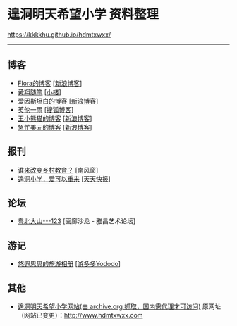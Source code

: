# 遑洞明天希望小学 资料整理

 https://kkkkhu.github.io/hdmtxwxx/

---



## 博客

-  [Flora的博客](Flora/readme.md)  [[新浪博客](http://blog.sina.com.cn/florakang)]
-  [黄翔随笔](xiaonow/readme.md)  [[小楼](http://www.xiaonow.cn/)]
-  [爱因斯坦白的博客](qinyingfei/blog_4921d1a20100cijh.md)   [[新浪博客](http://blog.sina.com.cn/qinyingfei)]
-  [英伦一雨](grommit/135488635.md) [[搜狐博客](http://grommit.blog.sohu.com/)]
-  [王小熊猫的博客](wangxiaoyang/blog_4878a10701008b2w.md)  [[新浪博客](http://blog.sina.com.cn/wangxiaoyang)]
-  [急忙美元的博客](jimmy22/blog_4b5748ab010009x7.md) [[新浪博客](http://blog.sina.com.cn/jimmy22)]




## 报刊

- [谁来改变乡村教育？](News/105814277127.md) [南风窗]
- [遑洞小学，爱可以重来](News/9G01XNK00.md)  [[天天快报](http://kuaibao.qq.com/s/20190119G01XNK00?refer=spider)]



## 论坛

- [粤北大山---123](BBS/2355059.md)   [画廊沙龙 - 雅昌艺术论坛]

  

## 游记

-  [悠遐思思的旅游相册](Yododo/0909A8.md)  [[游多多Yododo](http://www.yododo.com/album/012C0D18F38A644AFF8080812C0909A8#)]

## 其他

- [遑洞明天希望小学网站(由 archive.org 抓取，国内需代理才可访问)](http://web.archive.org/web/20110207215446/http://www.hdmtxwxx.com/) 
	原网址（网站已变更）：http://www.hdmtxwxx.com



